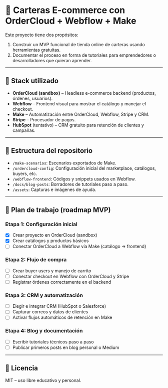 # 👜 Carteras E-commerce con OrderCloud + Webflow + Make

Este proyecto tiene dos propósitos:
1. Construir un MVP funcional de tienda online de carteras usando herramientas gratuitas.
2. Documentar el proceso en forma de tutoriales para emprendedores o desarrolladores que quieran aprender.

---

## 🔧 Stack utilizado

- **OrderCloud (sandbox)** – Headless e-commerce backend (productos, órdenes, usuarios).
- **Webflow** – Frontend visual para mostrar el catálogo y manejar el checkout.
- **Make** – Automatización entre OrderCloud, Webflow, Stripe y CRM.
- **Stripe** – Procesador de pagos.
- **HubSpot** (tentativo) – CRM gratuito para retención de clientes y campañas.

---

## 📁 Estructura del repositorio

- `/make-scenarios`: Escenarios exportados de Make.
- `/ordercloud-config`: Configuración inicial del marketplace, catálogos, buyers, etc.
- `/webflow-frontend`: Códigos y snippets usados en Webflow.
- `/docs/blog-posts`: Borradores de tutoriales paso a paso.
- `/assets`: Capturas e imágenes de ayuda.

---

## 🚀 Plan de trabajo (roadmap MVP)

### Etapa 1: Configuración inicial
- [x] Crear proyecto en OrderCloud (sandbox)
- [x] Crear catálogos y productos básicos
- [ ] Conectar OrderCloud a Webflow vía Make (catálogo → frontend)

### Etapa 2: Flujo de compra
- [ ] Crear buyer users y manejo de carrito
- [ ] Conectar checkout en Webflow con OrderCloud y Stripe
- [ ] Registrar órdenes correctamente en el backend

### Etapa 3: CRM y automatización
- [ ] Elegir e integrar CRM (HubSpot o Salesforce)
- [ ] Capturar correos y datos de clientes
- [ ] Activar flujos automáticos de retención en Make

### Etapa 4: Blog y documentación
- [ ] Escribir tutoriales técnicos paso a paso
- [ ] Publicar primeros posts en blog personal o Medium

---

## 📄 Licencia
MIT – uso libre educativo y personal.
